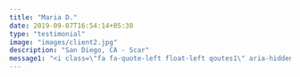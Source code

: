 ```yaml
---
title: "Maria D."
date: 2019-09-07T16:54:14+05:30
type: "testimonial"
image: "images/client2.jpg"
description: "San Diego, CA - Scar"
message1: "<i class=\"fa fa-quote-left float-left qoutes1\" aria-hidden=\"true\"></i><br> Thank you Caspah. I used Caspah to lighten a really blatant scar from the c-section I had after giving birth to my daughter. I applied it as I was directed to do by your customer service person that I emailed and very impressed with my result. I am very satisfied with the end result. I would recommend this cream to anyone looking a lighten a c-section scar.<i class=\"fa fa-quote-right float-right qoutes1\" aria-hidden=\"true\"></i>"
---
```


